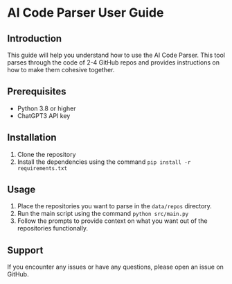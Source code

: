 # AI Code Parser User Guide

## Introduction
This guide will help you understand how to use the AI Code Parser. This tool parses through the code of 2-4 GitHub repos and provides instructions on how to make them cohesive together.

## Prerequisites
- Python 3.8 or higher
- ChatGPT3 API key

## Installation
1. Clone the repository
2. Install the dependencies using the command `pip install -r requirements.txt`

## Usage
1. Place the repositories you want to parse in the `data/repos` directory.
2. Run the main script using the command `python src/main.py`
3. Follow the prompts to provide context on what you want out of the repositories functionally.

## Support
If you encounter any issues or have any questions, please open an issue on GitHub.